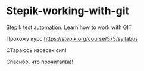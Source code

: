 # Stepik-working-with-git
Stepik test automation. Learn how to work with GIT

Прохожу курс https://stepik.org/course/575/syllabus

СТараюсь изовсех сил!

Спасибо, что прочитал(а)!
